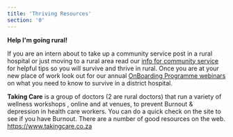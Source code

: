 ```yaml
---
title: 'Thriving Resources'
section: '0'
---
```

**Help I'm going rural!**

If you are an intern about to take up a community service post in a rural hospital or just moving to a rural area read our [info for community service](/pdfs/RuDASA%20Information%20for%20Community%20Service%20doctors%20June%202023.pdf) for helpful tips so you will survive and thrive in rural. Once you are at your new place of work look out for our annual [OnBoarding Programme webinars](https://rudasa.org.za/resources/resource/thrive/onboarding) on what you need to know to survive in a district hospital.


**Taking Care** is a group of doctors (2 are rural doctors) that run a variety of wellness workshops , online and at venues, to prevent Burnout & depression in health care workers. You can do a quick check on the site to see if you have Burnout. There are a number of good resources on the web.
 https://www.takingcare.co.za
<!--
    This is a comment and is not displayed on the website. Do not alter this text between arrows (->).
    To change the content in this file, simply retype/ copy+paste any text above, as you would in a normal text file/ word document.

    Please refer to the "HOW TO USE" or "HOW TO USE SHORT" files for more information.
 -->
